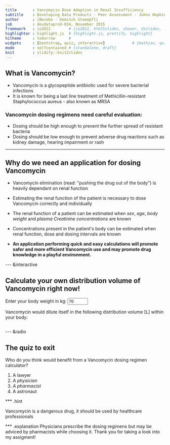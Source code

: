 ```yaml
---
title       : Vancomycin Dose Adaption in Renal Insufficiency
subtitle    : Developing Data Products - Peer Assessment - Johns Hopkins at Coursera
author      : iNocebo - Dominik Staempfli
job         : devdataprod-034, November 2015
framework   : io2012        # {io2012, html5slides, shower, dzslides, ...}
highlighter : highlight.js  # {highlight.js, prettify, highlight}
hitheme     : tomorrow      # 
widgets     : [bootstrap, quiz, interactive]            # {mathjax, quiz, bootstrap}
mode        : selfcontained # {standalone, draft}
knit        : slidify::knit2slides
---
```


## What is Vancomycin? 



- Vancomycin is a glycopeptide antibiotic used for severe bacterial infections 
- It is known for being a last line treatment of Methicillin-resistant Staphylococcus aureus - also known as MRSA 

### Vancomycin dosing regimens need careful evaluation: 
- Dosing should be high enough to prevent the further spread of resistant bacteria 
- Dosing should be low enough to prevent adverse drug reactions such as kidney damage, hearing impairment or rash 

---

## Why do we need an application for dosing Vancomycin 

- Vancomycin elimination (read: "pushing the drug out of the body") is heavily dependant on renal function 
- Estimating the renal function of the patient is necessary to dose Vancomycin correctly and individually 
- The renal function of a patient can be estimated when *sex*, *age*, *body weight* and *plasma Creatinine concentrations* are known
- Concentrations present in the patient's body can be estimated when renal function, dose and dosing intervals are known
 
- **An application performing quick and easy calculations will promote safer and more efficient Vancomycin use and may promote drug knowledge in a playful environment.**

--- &interactive

## Calculate your own distribution volume of Vancomycin right now!

<div class="row-fluid">
  <div class="col-sm-4">
    <form class="well">
      <div class="form-group shiny-input-container">
        <label for="bw">Enter your body weight in kg:</label>
        <input id="bw" type="number" class="form-control" value="70" min="5" max="140" step="1"/>
      </div>
    </form>
  </div>
  <div class="col-sm-8">
    <p>Vancomycin would dilute itself in the following distribution volume [L] within your body: </p>
    <pre id="odistr" class="shiny-text-output"></pre>
  </div>
</div>

--- &radio

## The quiz to exit 

Who do you think would benefit from a Vancomycin dosing regimen calculator?

1. A lawyer
2. _A physician_
3. _A pharmacist_
4. A astronaut

*** .hint

Vancomycin is a dangerous drug, it should be used by healthcare professionals

*** .explanation
Physicians prescribe the dosing regimens but may be adviced by pharmacists while choosing it. Thank you for taking a look into my assigment!
